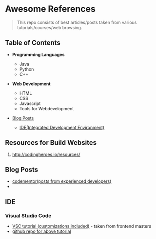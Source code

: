 # Awesome References
> This repo consists of best articles/posts taken from various tutorials/courses/web browsing.

## Table of Contents
- **Programming Languages**
  - Java
  - Python
  - C++
  
- **Web Development**
  - HTML
  - CSS
  - Javascript
  - Tools for Webdevelopment
  
- [Blog Posts](#blog-post)
  - [IDE(Integrated Development Environment)](#ide)
  









## Resources for Build Websites
1. http://codingheroes.io/resources/


## Blog Posts<a name="blog-post"></a>
 - [codementor(posts from experienced developers)](https://www.codementor.io/community)
 - 

## IDE<a name="ide"></a>

### Visual Studio Code
  - [VSC tutorial (customizations included)](https://burkeholland.gitbook.io/vs-code-can-do-that/)  - taken from frontend masters
  - [ github repo for above tutorial](https://github.com/burkeholland/workshop-vs-code-can-do-that)


